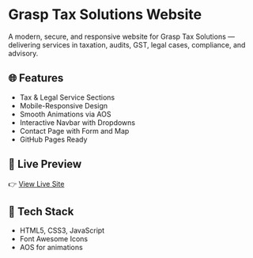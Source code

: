 # Grasp Tax Solutions Website

A modern, secure, and responsive website for Grasp Tax Solutions — delivering services in taxation, audits, GST, legal cases, compliance, and advisory.

## 🌐 Features

- Tax & Legal Service Sections
- Mobile-Responsive Design
- Smooth Animations via AOS
- Interactive Navbar with Dropdowns
- Contact Page with Form and Map
- GitHub Pages Ready

## 🚀 Live Preview

👉 [View Live Site](https://Jitesh2005.github.io/grasp-tax-solutions-website/)

## 📁 Tech Stack

- HTML5, CSS3, JavaScript
- Font Awesome Icons
- AOS for animations
